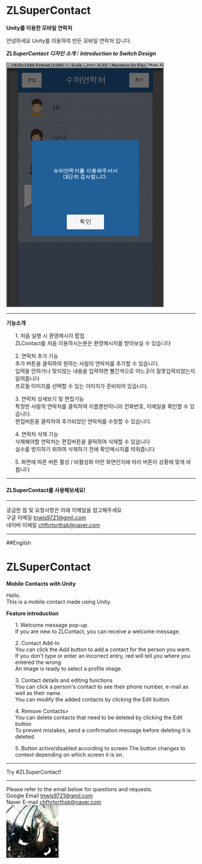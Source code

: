 # ZLSuperContact
**Unity를 이용한 모바일 연락처**

안녕하세요
Unity를 이용하여 만든 모바일 연락처 입니다.

***ZLSuperContact 디자인 소개*** / ***Introduction to Switch Design***

![switch](./Image/ContactGIF.gif)

***
**기능소개**
<ul>1. 처음 실행 시 환영메시지 팝업<br>
ZLContact를 처음 이용하시는분은 환영메시지를 받아보실 수 있습니다<br>
</ul>

<ul>2. 연락처 추가 기능<br>
 추가 버튼을 클릭하여 원하는 사람의 연락처를 추가할 수 있습니다.<br>
 입력을 안하거나 맞지않는 내용을 입력하면 빨간색으로 어느곳이 잘못입력되었는지 알려줍니다<br>
 프로필 이미지를 선택할 수 있는 이미지가 준비되어 있습니다.
 </ul>

<ul>3. 연락처 상세보기 및 편집기능<br>
특정한 사람의 연락처를 클릭하여 이름뿐만아니라 전화번호, 이메일을 확인할 수 있습니다.<br>
편집버튼을 클릭하여 추가되었던 연락처를 수정할 수 있습니다.<br>
</ul>

<ul>4. 연락처 삭제 기능<br>
삭제해야할 연락처는 편집버튼을 클릭하여 삭제할 수 있습니다 <br>
실수를 방지하기 위하여 삭제하기 전에 확인메시지를 띄워줍니다 <br>
 </ul>

 <ul>5. 화면에 따른 버튼 활성 / 비활성화
 어떤 화면인지에 따라 버튼이 상황에 맞게 바뀝니다<br>
 </ul>

___

#### ZLSuperContact를 사용해보세요!

___

궁금한 점 및 요청사항은 아래 이메일을 참고해주세요<br>
구글 이메일 tnwls9721@gmil.com<br>
네이버 이메일 chfhrtorthsk@naver.com<br>

***
##Engilsh

# ZLSuperContact
**Mobile Contacts with Unity**

Hello. <br>
This is a mobile contact made using Unity. <br>

**Feature introduction**
<ul>1. Welcome message pop-up <br>
If you are new to ZLContact, you can receive a welcome message.<br>
</ul>

<ul>2. Contact Add-In<br>
You can click the Add button to add a contact for the person you want.<br>
If you don't type or enter an incorrect entry, red will tell you where you entered the wrong<br>
An image is ready to select a profile image.<br>
</ul>

<ul>3. Contact details and editing functions<br>
You can click a person's contact to see their phone number, e-mail as well as their name.<br>
You can modify the added contacts by clicking the Edit button.<br>
</ul>

<ul>4. Remove Contacts> <br>
You can delete contacts that need to be deleted by clicking the Edit button <br>
To prevent mistakes, send a confirmation message before deleting it is deleted <br>
</ul>

<ul>5. Button active/disabled according to screen
The button changes to context depending on which screen it is on.<br>
</ul>

___

Try #ZLSuperContact!
___

Please refer to the email below for questions and requests.<br>
Google Email tnwls9721@gmil.com<br>
Naver E-mail chfhrtorthsk@naver.com<br>
![anima](./Image/anima.png)